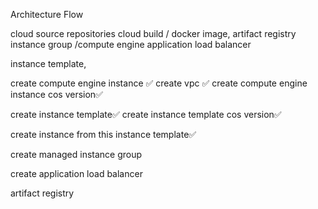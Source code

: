 
Architecture Flow

cloud source repositories
cloud build / docker image, artifact registry
instance group /compute engine
application load balancer

instance template,




create compute engine instance ✅
create vpc ✅
create compute engine instance cos version✅

create instance template✅
create instance template cos version✅

create instance from this instance template✅

create managed instance group

create application load balancer

artifact registry




